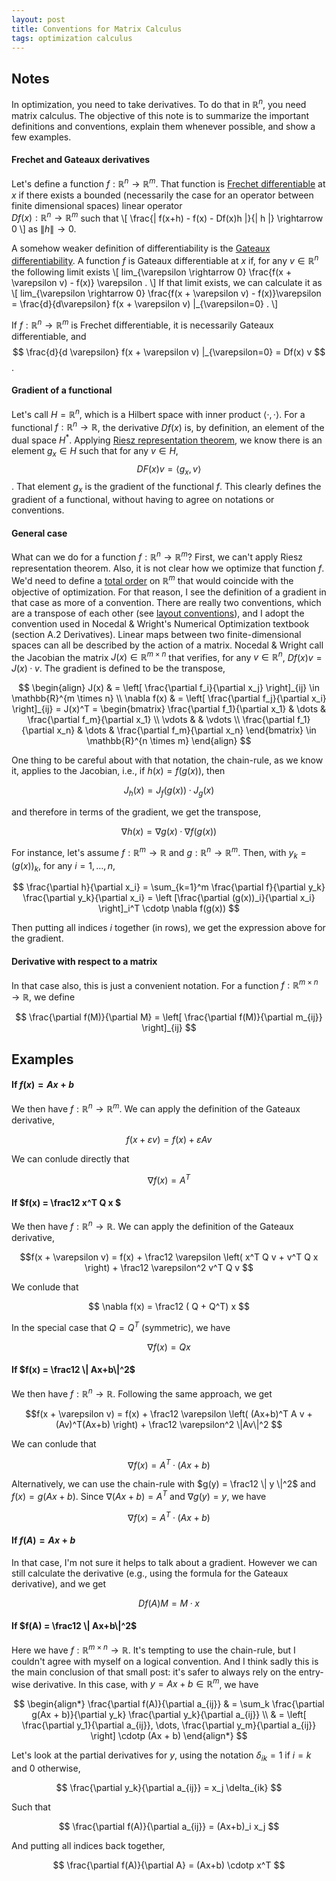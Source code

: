 ```yaml
---
layout: post
title: Conventions for Matrix Calculus
tags: optimization calculus
---
```



## Notes 

In optimization, you need to take derivatives. To do that in $\mathbb{R}^n$, you
need matrix calculus. The objective of this note is to summarize the important
definitions and conventions, explain them whenever possible, and show a few
examples.


#### Frechet and Gateaux derivatives

Let's define a function $f: \mathbb{R}^n \rightarrow \mathbb{R}^m$.  That
function is 
[Frechet differentiable](https://en.wikipedia.org/wiki/Fr%C3%A9chet_derivative) 
at $x$ if
there exists a bounded (necessarily the case for an operator between finite dimensional
spaces) linear operator  
$Df(x): \mathbb{R}^n \rightarrow \mathbb{R}^m$ 
such that
\\[ \frac{\| f(x+h) - f(x) - Df(x)h \|}{\| h \|} \rightarrow 0 \\] 
as $\|h\| \rightarrow 0$.

A somehow weaker definition of differentiability is the [Gateaux
differentiability](https://en.wikipedia.org/wiki/G%C3%A2teaux_derivative).  A
function $f$ is Gateaux differentiable at $x$ if, for any $v
\in \mathbb{R}^n$ the following limit exists
\\[ lim_{\varepsilon \rightarrow 0} \frac{f(x + \varepsilon v) - f(x)} \varepsilon . \\]
If that limit exists, we can calculate it as
\\[ lim_{\varepsilon \rightarrow 0} \frac{f(x + \varepsilon v) -
f(x)}\varepsilon = \frac{d}{d\varepsilon} f(x + \varepsilon v)
|_{\varepsilon=0} . \\]

If $f: \mathbb{R}^n \rightarrow \mathbb{R}^m$ 
is Frechet differentiable, it is necessarily Gateaux differentiable, and
$$ \frac{d}{d \varepsilon} f(x + \varepsilon v) |_{\varepsilon=0} = Df(x) v
$$.

#### Gradient of a functional

Let's call $H = \mathbb{R}^n$, which is a Hilbert space with inner product
$\langle \cdotp, \cdotp \rangle$.  For a functional $f: \mathbb{R}^n \rightarrow
\mathbb{R}$, the derivative $Df(x)$ is, by definition, an element of the dual
space $H^*$.
Applying [Riesz representation
theorem](https://en.wikipedia.org/wiki/Riesz_representation_theorem), we know
there is an element $g_x \in H$ such that for any $v \in H$,
$$ DF(x) v = \langle g_x, v \rangle $$. That element $g_x$ is the gradient of
the functional $f$. This clearly defines the gradient of a functional, 
without having to agree on notations or conventions. 

#### General case

What can we do for a function $f: \mathbb{R}^n \rightarrow \mathbb{R}^m$?
First, we can't apply Riesz representation theorem. Also, it is not clear how we
optimize that function $f$. We'd need to define a [total
order](https://en.wikipedia.org/wiki/Total_order#Orders_on_the_Cartesian_product_of_totally_ordered_sets)
on $\mathbb{R}^m$ that would coincide with the objective of optimization.  For
that reason, I see the definition of a gradient in that case as more of a
convention.  There are really two conventions, which are a transpose of each
other (see [layout
conventions](https://en.wikipedia.org/wiki/Matrix_calculus#Layout_conventions)),
and I adopt the convention used in Nocedal & Wright's Numerical Optimization
textbook (section A.2 Derivatives).
Linear maps between two finite-dimensional spaces can
all be described by the action of a matrix.
Nocedal & Wright call the Jacobian the matrix 
$J(x) \in \mathbb{R}^{m \times n}$ 
that verifies, for any $v \in \mathbb{R}^n$, $Df(x)v = J(x) \cdotp v$.
The gradient is defined to be the transpose,

$$ \begin{align} 
J(x) & = \left[ \frac{\partial f_i}{\partial x_j} \right]_{ij} 
\in \mathbb{R}^{m \times n} \\
\nabla f(x) & = \left[ \frac{\partial f_j}{\partial x_i} \right]_{ij} = J(x)^T
= \begin{bmatrix}
\frac{\partial f_1}{\partial x_1} & \dots & \frac{\partial f_m}{\partial x_1} \\
\vdots & & \vdots \\
\frac{\partial f_1}{\partial x_n} & \dots & \frac{\partial f_m}{\partial x_n} 
\end{bmatrix}
\in \mathbb{R}^{n \times m} 
\end{align} $$


One thing to be careful about with that notation, 
the chain-rule, as we know it, applies to the Jacobian, i.e., if $h(x) =
f(g(x))$, then

$$ J_h(x) = J_f(g(x)) \cdotp J_g(x) $$

and therefore in terms of the gradient, we get the transpose,

$$ \nabla h(x) = \nabla g(x) \cdotp \nabla f(g(x)) $$

For instance, let's assume $f: \mathbb{R}^m \rightarrow \mathbb{R}$ and $g: \mathbb{R}^n
\rightarrow \mathbb{R}^m$. Then, with $y_k = (g(x))_k$, for any $i=1,\dots,n$,

$$ \frac{\partial h}{\partial x_i} = \sum_{k=1}^m \frac{\partial f}{\partial
y_k} \frac{\partial y_k}{\partial x_i} 
= \left [\frac{\partial (g(x))_i}{\partial x_i} \right]_i^T \cdotp \nabla f(g(x))
$$

Then putting all indices $i$ together (in rows), we get the expression above for the
gradient.


#### Derivative with respect to a matrix

In that case also, this is just a convenient notation. For a function $f :
\mathbb{R}^{m \times n} \rightarrow \mathbb{R}$, we define
 
$$ \frac{\partial f(M)}{\partial M} = \left[
\frac{\partial f(M)}{\partial m_{ij}} \right]_{ij} $$


## Examples

#### If $f(x) = Ax + b$

We then have $f : \mathbb{R}^n \rightarrow \mathbb{R}^m$.
We can apply the definition of the Gateaux derivative,

$$f(x + \varepsilon v) = f(x) + \varepsilon A v $$

We can conlude directly that

$$ \nabla f(x) = A^T $$

#### If $f(x) = \frac12 x^T Q x $

We then have $f : \mathbb{R}^n \rightarrow \mathbb{R}$.
We can apply the definition of the Gateaux derivative,

$$f(x + \varepsilon v) = f(x) + \frac12 \varepsilon 
\left( x^T Q v + v^T Q x \right) + 
\frac12 \varepsilon^2 v^T Q v $$

We conlude that

$$ \nabla f(x) = \frac12 ( Q + Q^T) x $$

In the special case that $Q=Q^T$ (symmetric), we have

$$ \nabla f(x) =  Q x $$


#### If $f(x) = \frac12 \| Ax+b\|^2$

We then have $f : \mathbb{R}^n \rightarrow \mathbb{R}$.
Following the same approach, we get

$$f(x + \varepsilon v) = f(x) + 
\frac12 \varepsilon \left( (Ax+b)^T A v + (Av)^T(Ax+b) \right) + 
\frac12 \varepsilon^2 \|Av\|^2 $$

We can conlude that

$$ \nabla f(x) = A^T \cdotp (Ax+b) $$

Alternatively, we can use the chain-rule with $g(y) = \frac12 \| y \|^2$ and
$f(x) = g(Ax + b)$. 
Since $\nabla (Ax+b) = A^T$ and $\nabla g(y) = y$, we have

$$ \nabla f(x) = A^T \cdotp (Ax+b) $$


#### If $f(A) = Ax+b$

In that case, I'm not sure it helps to talk about a gradient. However we can
still calculate the derivative (e.g., using the formula for the Gateaux
derivative), and we get

$$ Df(A) M = M \cdotp x $$


#### If $f(A) = \frac12 \| Ax+b\|^2$

Here we have $f: \mathbb{R}^{m \times n} \rightarrow \mathbb{R}$.
It's tempting to use the chain-rule, but I couldn't agree with myself on a
logical convention. And I think sadly this is the main conclusion of that small
post: it's safer to always rely on the entry-wise derivative. In this case,
with $y = Ax + b \in \mathbb{R}^m$, we have

$$ \begin{align*}
\frac{\partial f(A)}{\partial a_{ij}} & = 
\sum_k \frac{\partial g(Ax + b)}{\partial y_k} \frac{\partial y_k}{\partial
a_{ij}} \\
& = \left[ \frac{\partial y_1}{\partial a_{ij}}, \dots, \frac{\partial y_m}{\partial
a_{ij}} \right] \cdotp (Ax + b)
\end{align*} $$

Let's look at the partial derivatives for $y$, using the notation $\delta_{ik} =
1$ if $i=k$ and $0$ otherwise,

$$ \frac{\partial y_k}{\partial a_{ij}} = x_j \delta_{ik} $$

Such that

$$ \frac{\partial f(A)}{\partial a_{ij}}  = (Ax+b)_i x_j $$

And putting all indices back together,

$$ \frac{\partial f(A)}{\partial A}  = (Ax+b) \cdotp x^T $$

